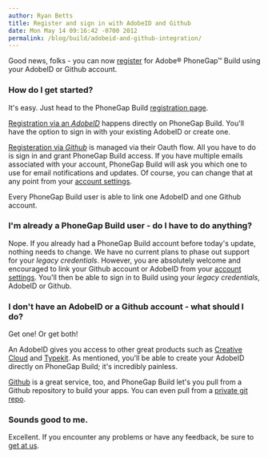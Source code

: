 ```yaml
---
author: Ryan Betts
title: Register and sign in with AdobeID and Github
date: Mon May 14 09:16:42 -0700 2012
permalink: /blog/build/adobeid-and-github-integration/
---
```


Good news, folks - you can now [register](/people/sign_up) for Adobe® PhoneGap™ Build using your AdobeID or Github account. 

### How do I get started?

It's easy. Just head to the PhoneGap Build [registration page](/people/sign_up). 

<!-- end-slug -->

[Registration via an _AdobeID_](/people/adobeid) happens directly on PhoneGap Build. You'll have the option to sign in with your existing AdobeID or create one. 

[Registeration via _Github_](/people/auth/github) is managed via their Oauth flow. All you have to do is sign in and grant PhoneGap Build access. If you have multiple emails associated with your account, PhoneGap Build will ask you which one to use for email notifications and updates. Of course, you can change that at any point from your [account settings](/people/edit).

Every PhoneGap Build user is able to link one AdobeID and one Github account.

### I'm already a PhoneGap Build user - do I have to do anything?

Nope. If you already had a PhoneGap Build account before today's update, nothing needs to change. We have no current plans to phase out support for your _legacy credentials_. However, you are absolutely welcome and encouraged to link your Github account or AdobeID from your [account settings](/people/edit). You'll then be able to sign in to Build using your _legacy credentials_, AdobeID or Github.

### I don't have an AdobeID or a Github account - what should I do?

Get one! Or get both! 

An AdobeID gives you access to other great products such as [Creative Cloud](http://www.adobe.com/products/creativecloud.html) and [Typekit](http://www.typekit.com). As mentioned, you'll be able to create your AdobeID directly on PhoneGap Build; it's incredibly painless.

[Github](http://www.github.com) is a great service, too, and PhoneGap Build let's you pull from a Github repository to build your apps. You can even pull from a [private git repo](/docs/git-hosting).

### Sounds good to me.

Excellent. If you encounter any problems or have any feedback, be sure to [get at us](http://community.phonegap.com/nitobi/products/nitobi_phonegap_build).
